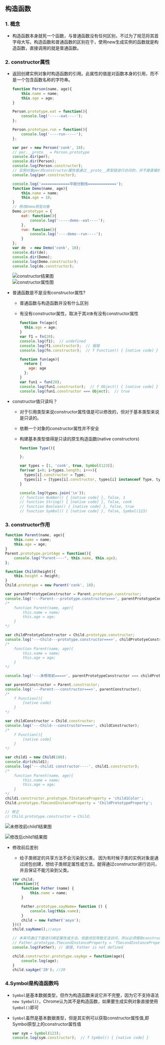 ## 构造函数

### 1. 概念
  - 构造函数本身就死一个函数，与普通函数没有任何区别，不过为了规范将其首字母大写。构造函数和普通函数的区别在于，使用new生成实例的函数就是构造函数，直接调用的就是普通函数。


### 2. constructor属性
  - 返回创建实例对象时构造函数的引用。此属性的值是对函数本身的引用，而不是一个包含函数名称的字符串。

    ```javascript
    function Person(name, age){
        this.name = name;
        this.age = age;
    }

    Person.prototype.eat = function(){
        console.log('-----eat----');
    };
    
    Person.prototype.run = function(){
        console.log('----run-----');
    };

    var per = new Person('conk', 18);
    // per.__proto__ = Person.prototype
    console.dir(per);
    console.dir(Person);
    console.log(Person.constructor); 
    // 实例对象per的constructor属性是通过__proto__原型链进行访问的，并不是直接的per实例对象的属性
    console.log(per.constructor);  

    console.log('=============华丽分割线=============');
    function Demo(name, age){
        this.name = name;
        this.age = 18;
    }
    // 修改Demo原型对象
    Demo.prototype = {
        eat: function(){
            console.log('-----demo--eat----');
        },
        run: function(){
            console.log('----demo--run----');
        }
    };
    var de  = new Demo('conk', 18);
    console.dir(de);
    console.dir(Demo);
    console.log(Demo.constructor);
    console.log(de.constructor);
    ```
      ![constructor结果图](./image/constructor结果图.png)  
      ![constructor属性图](./image/constructor属性.png)  
  
  - 普通函数是不是没有constructor属性?
    
    -  普通函数与构造函数并没有什么区别

    - 有没有constructor属性，取决于其``对象``有没有constructor属性

      ```javascript
      function fn(age){
        this.age = age;
      }
      var f1 = fn(20);
      console.log(f1);  // undefined
      console.log(f1.constructor);  // 报错
      console.log(fn.constructor);  // f Function() { [native code] }

      function fun(age){
        return {
          age: age
        };
      }
      var fun1 = fun(20);
      console.log(fun1.constructor);  // f Object() { [native code] }
      console.log(fun1.constructor === Object);  // true
      ```
  
  - constructor值只读吗？

    - 对于引用类型来说constructor属性值是可以修改的，但对于基本类型来说是只读的。
    
    - 依赖一个对象的constructor属性并不安全
    
    - 构建基本类型值得是只读的原生构造函数(native constructors)

      ```js
      function Type(){

      };

      var types = [1, 'conk', true, Symbol(123)];
      for(var i=0; i<types.length; i++>){
        types[i].constructor = Type;
        types[i] = [types[i].constructor, types[i] instanceof Type, types[i].toString()];
      }

      console.log(types.join('\n'));
      // function Number() { [native code] }, false, 1
      // function String() { [native code] }, false, conk
      // function Boolean() { [native code] }, false, true
      // function Symbol() { [native code] }, false, Symbol(123)
      ```

### 3. constructor作用
  ```js
  function Parent(name, age){
      this.name = name;
      this.age = age;
  }
  Parent.prototype.printAge = function(){
      console.log("Parent----", this.name, this.age);
  };

  function Child(height){
      this.height = height;
  }
  Child.prototype = new Parent('conk', 18);

  var parentPrototypeConstructor = Parent.prototype.constructor;
  console.log('---Parent---prototype.constructor===>', parentPrototypeConstructor);
  /*
      function Parent(name, age){
          this.name = name;
          this.age = age;
      }
  */
  
  var childPrototyeConstructor = Child.prototype.constructor;
  console.log('---Child---prototype.constructor===>', childPrototyeConstructor);
  /*
      function Parent(name, age){
          this.name = name;
          this.age = age;
      }
  */

  console.log('---未修改前====>', parentPrototypeConstructor === childPrototyeConstructor);  // true   

  var parentConstructor = Parent.constructor;
  console.log('---Parent---constructor===>', parentConstructor);
  /*
      f Function(){
          [native code]
      }
  */

  var childConstructor = Child.constructor;
  console.log('---Child---constructor====>', childConstructor);
  /*
      f Function(){
          [native code]
      }
  */

  var child1 = new Child(180);
  console.dir(child1);
  console.log('---child1 constructor----', child1.constructor);
  /*
      function Parent(name, age){
          this.name = name;
          this.age = age;
      }
  */
  child1.constructor.prototype.fInstanceProperty = 'child1Color';
  Child.prototype.fSecondInstanceProperty = 'ChildPrototypeProperty';

  // 修正
  // Child.prototype.constructor = Child;
  ```

   ![未修改前child1结果图](./image/未修改前child1结果图.png)
   
   ![修改后child1结果图](./image/修改后child1结果图.png)  

  - 修改前后差别
    - 给子类绑定的共享方法不会污染到父类， 因为有时候子类的实例对象是通过闭包创建，想给子类绑定属性或方法，就得通过constructor进行访问，并且保证不能污染到父类。

    ```js
    var child;
    (function(){
        function Father (name) {
            this.name = name;
        }

        Father.prototype.sayName= function () {
            console.log(this.name);
        }
        child = new Father('aoyo');
    })()
    child.sayName();//aoyo
    
    // 本来可通过下面进行绑定属性或方法，但是闭包导致无法访问，所以必须借助constructor
    // Father.prototype.fSecondInstanceProperty = 'fSecondInstanceProperty';
    console.log(Father); // 报错, Father is not defined

    child.constructor.prototype.sayAge = function(age){
        console.log(age);
    }
    child.sayAge('20'); //20
    ```

### 4.Symbol是构造函数吗
  - ``Symbol``是基本数据类型，但作为构造函数来说它并不完整，因为它不支持语法``new Symbol()``，Chrome认为其不是构造函数，如果要生成实例对象直接使用``Symbol()``即可

  - ``Symbol``虽然是基本数据类型，但是其实例可以获取constructor属性值,即Symbol原型上的constructor属性值
  
    ```js
    var sym = Symbol(123);
    console.log(sym.constructor);  // f Symbol() { [native code] }
    ```